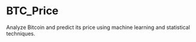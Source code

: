 # BTC_Price
Analyze Bitcoin and predict its price  using machine learning and statistical techniques.
